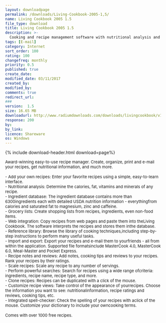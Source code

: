 ```yaml
---
layout: downloadpage
permalink: /downloads/Living-Cookbook-2005-1,5/
name: Living Cookbook 2005 1.5
file_type: download
title: Living Cookbook 2005 1.5
description: >-
  Cooking and recipe management software with nutritional analysis and much more
tags: [E-mail]
category: Internet
sort_order: 100
rating: 100
changefreq: monthly
priority: 0.5
published: true
create_date: 
modified_date: 03/11/2017
created_by: 
modified_by: 
comments: true
redirect_url: 
### 
version:  1.5
size: 16.65 MB
downloadurl: http://www.radiumdownloads.com/downloads/livingcookbook/v1.5/lcsetup15.exe
response: 200
by: 
by_link: 
licence: Shareware
os: Windows
---
```


{% include download-header.html download=page%}

<p style="fix-download-text !important">
<p><font size="2"><p>Award-winning easy-to-use recipe manager. Create, organize, print and e-mail your recipes, get nutritional information, and much more.<br />
<br />
- Add your own recipes: Enter your favorite recipes using a simple, easy-to-learn interface. <br />
- Nutritional analysis: Determine the calories, fat, vitamins and minerals of any recipe.<br />
- Ingredient database: The ingredient database contains more than 6300ingredients each with detailed USDA nutrition information - everythingfrom calories and saturated fat to magnesium, zinc and caffeine. <br />
- Grocery lists: Create shopping lists from recipes, ingredients, even non-food items. <br />
- Web integration: Copy recipes from web pages and paste them into theLiving Cookbook. The software interprets the recipes and stores them inthe database. <br />
- Reference library: Browse the library of cooking techniques,including step-by-step instructions to perform many useful tasks. <br />
- Import and export: Export your recipes and e-mail them to yourfriends - all from within the application. Supported file formatsinclude MasterCook 4.0, MasterCook 6.0, Meal-Master and Pocket Express.<br />
- Recipe notes and reviews: Add notes, cooking tips and reviews to your recipes. Rank your recipes by their ratings. <br />
- Scale recipes: Scale any recipe to any number of servings. <br />
- Perform powerful searches: Search for recipes using a wide range ofcriteria: ingredients, recipe name, recipe type, and more. <br />
- Clone recipes: Recipes can be duplicated with a click of the mouse. <br />
- Customize recipe views: Take control of the appearance of yourrecipes. Choose the information you want to see: nutritionalinformation, recipe ratings and reviews, cooking tips, etc. <br />
- Integrated spell-checker: Check the spelling of your recipes with aclick of the mouse. Customize your dictionary to include your owncooking terms.<br />
<br />
Comes with over 1000 free recipes.</p></p></p>
